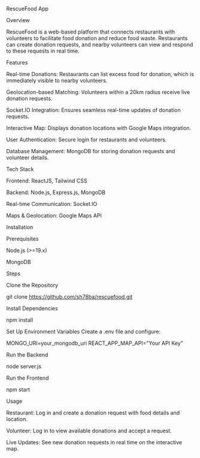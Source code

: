 RescueFood App


Overview

RescueFood is a web-based platform that connects restaurants with volunteers to facilitate food donation and reduce food waste. Restaurants can create donation requests, and nearby volunteers can view and respond to these requests in real time.



Features

Real-time Donations: Restaurants can list excess food for donation, which is immediately visible to nearby volunteers.

Geolocation-based Matching: Volunteers within a 20km radius receive live donation requests.

Socket.IO Integration: Ensures seamless real-time updates of donation requests.

Interactive Map: Displays donation locations with Google Maps integration.

User Authentication: Secure login for restaurants and volunteers.

Database Management: MongoDB for storing donation requests and volunteer details.




Tech Stack

Frontend: ReactJS, Tailwind CSS

Backend: Node.js, Express.js, MongoDB

Real-time Communication: Socket.IO

Maps & Geolocation: Google Maps API




Installation

Prerequisites

Node.js (>=19.x)

MongoDB

Steps

Clone the Repository

git clone https://github.com/sh78ba/rescuefood.git

Install Dependencies

npm install

Set Up Environment Variables
Create a .env file and configure:

MONGO_URI=your_mongodb_uri
REACT_APP_MAP_API="Your API Key"

Run the Backend

node server.js

Run the Frontend

npm start





Usage

Restaurant: Log in and create a donation request with food details and location.

Volunteer: Log in to view available donations and accept a request.

Live Updates: See new donation requests in real time on the interactive map.
